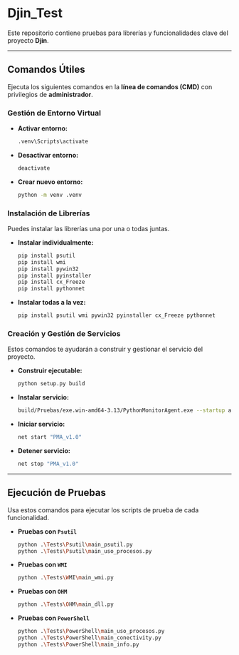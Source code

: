 # Djin_Test

Este repositorio contiene pruebas para librerías y funcionalidades clave del proyecto **Djin**.

---

## Comandos Útiles

Ejecuta los siguientes comandos en la **línea de comandos (CMD)** con privilegios de **administrador**.

### Gestión de Entorno Virtual

- **Activar entorno:**
  ```bash
  .venv\Scripts\activate
  ```
- **Desactivar entorno:**
  ```bash
  deactivate
  ```
- **Crear nuevo entorno:**
  ```bash
  python -m venv .venv
  ```

### Instalación de Librerías

Puedes instalar las librerías una por una o todas juntas.

- **Instalar individualmente:**
  ```bash
  pip install psutil
  pip install wmi
  pip install pywin32
  pip install pyinstaller
  pip install cx_Freeze
  pip install pythonnet
  ```
- **Instalar todas a la vez:**
  ```bash
  pip install psutil wmi pywin32 pyinstaller cx_Freeze pythonnet
  ```

### Creación y Gestión de Servicios

Estos comandos te ayudarán a construir y gestionar el servicio del proyecto.

- **Construir ejecutable:**
  ```bash
  python setup.py build
  ```
- **Instalar servicio:**
  ```bash
  build/Pruebas/exe.win-amd64-3.13/PythonMonitorAgent.exe --startup auto install
  ```
- **Iniciar servicio:**
  ```bash
  net start "PMA_v1.0"
  ```
- **Detener servicio:**
  ```bash
  net stop "PMA_v1.0"
  ```

---

## Ejecución de Pruebas

Usa estos comandos para ejecutar los scripts de prueba de cada funcionalidad.

- **Pruebas con `Psutil`**
  ```bash
  python .\Tests\Psutil\main_psutil.py
  python .\Tests\Psutil\main_uso_procesos.py
  ```
- **Pruebas con `WMI`**
  ```bash
  python .\Tests\WMI\main_wmi.py
  ```
- **Pruebas con `OHM`**
  ```bash
  python .\Tests\OHM\main_dll.py
  ```
- **Pruebas con `PowerShell`**
  ```bash
  python .\Tests\PowerShell\main_uso_procesos.py
  python .\Tests\PowerShell\main_conectivity.py
  python .\Tests\PowerShell\main_info.py
  ```
